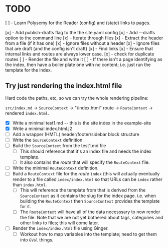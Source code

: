 # TODO

[ ] - Learn Polysemy for the Reader (config) and (state) links to pages.

[x] - Add publish-drafts flag to the the site.yaml config
[x] - Add --drafts option to the command line
[x] - Iterate through files
[x] - Extract the header from a file (if it has one)
[x] - Ignore files without a header
[x] - Ignore files that are draft (and the config isn't draft)
[x] - Find links
[x] - Ensure that internal links and routes are always lower case.
[x] - check for duplicate routes
[ ] - Render the file and write it
[ ] - If there isn't a page identifying as the index, then have a boiler plate
      one with no content; i.e. just run the template for the index.

## Try just rendering the index.html file

Hard code the paths, etc, so we can try the whole rendering pipeline:

  `src/index.md` -> `SourceContext` -> "/index.html" route -> `RouteContext` ->
  rendered `index.html`.

* [x] Write a minimal test1.md  -- this is the site index in the example-site
* [x] Write a minimal index.html.j2
* [ ] Add a wrapper (HMTL) header/footer/sidebar block structure
* [ ] Write the `SourceContext` definition.
* [ ] Build the `SourceContext` from the test1.md file
  * [ ] This should reference that it's an index file and needs the index
        template.
  * [ ] It also contains the *route* that will specify the `RouteContext` file.
* [ ] Write the minimal `RouteContext` definition.
* [ ] Build a `RouteContext` file for the *route* `index` (this will actually
      eventually render to a file called `index/index.html` so that URLs can be
      `index` rather than `index.html`.
  * [ ] This will reference the template from that is derived from the
        `SourceContext` as it contains the slug for the index page.  i.e. when
        building the `RouteContext` then `SourceContext` provides the template
        for it.
  * [ ] The `RouteContext` will have all of the data necesssary to now render
        the file.  Note that we are not yet bothered about tags, categories and
        other links to files; this will come later.
* [ ] Render the `index/index.html` file using Ginger.
  * [ ] Workout how to map variables into the template; need to get them into
        `GVal` things.
